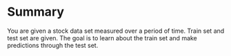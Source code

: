 # Summary
You are given a stock data set measured over a period of time.
Train set and test set are given.
The goal is to learn about the train set and make predictions through the test set.
